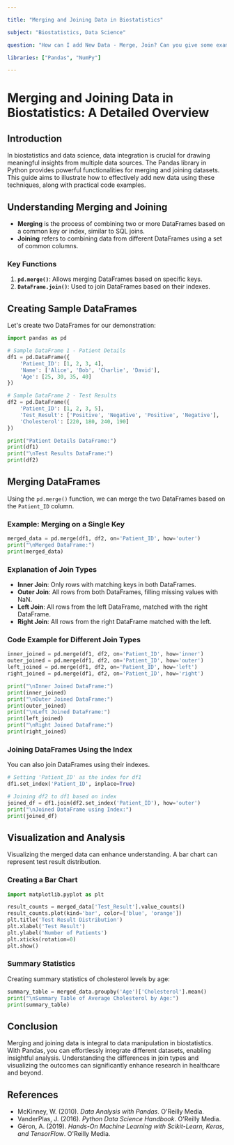 ```yaml
---

title: "Merging and Joining Data in Biostatistics"

subject: "Biostatistics, Data Science"

question: "How can I add New Data - Merge, Join? Can you give some examples?"

libraries: ["Pandas", "NumPy"]

---
```


# Merging and Joining Data in Biostatistics: A Detailed Overview

## Introduction
In biostatistics and data science, data integration is crucial for drawing meaningful insights from multiple data sources. The Pandas library in Python provides powerful functionalities for merging and joining datasets. This guide aims to illustrate how to effectively add new data using these techniques, along with practical code examples.

## Understanding Merging and Joining
- **Merging** is the process of combining two or more DataFrames based on a common key or index, similar to SQL joins.  
- **Joining** refers to combining data from different DataFrames using a set of common columns.

### Key Functions
1. **`pd.merge()`**: Allows merging DataFrames based on specific keys.  
2. **`DataFrame.join()`**: Used to join DataFrames based on their indexes.

## Creating Sample DataFrames
Let's create two DataFrames for our demonstration:

```python
import pandas as pd

# Sample DataFrame 1 - Patient Details
df1 = pd.DataFrame({
    'Patient_ID': [1, 2, 3, 4],
    'Name': ['Alice', 'Bob', 'Charlie', 'David'],
    'Age': [25, 30, 35, 40]
})

# Sample DataFrame 2 - Test Results
df2 = pd.DataFrame({
    'Patient_ID': [1, 2, 3, 5],
    'Test_Result': ['Positive', 'Negative', 'Positive', 'Negative'],
    'Cholesterol': [220, 180, 240, 190]
})

print("Patient Details DataFrame:")
print(df1)
print("\nTest Results DataFrame:")
print(df2)
```

## Merging DataFrames
Using the `pd.merge()` function, we can merge the two DataFrames based on the `Patient_ID` column.

### Example: Merging on a Single Key
```python
merged_data = pd.merge(df1, df2, on='Patient_ID', how='outer')
print("\nMerged DataFrame:")
print(merged_data)
```

### Explanation of Join Types
- **Inner Join**: Only rows with matching keys in both DataFrames.  
- **Outer Join**: All rows from both DataFrames, filling missing values with NaN.  
- **Left Join**: All rows from the left DataFrame, matched with the right DataFrame.  
- **Right Join**: All rows from the right DataFrame matched with the left.

### Code Example for Different Join Types
```python
inner_joined = pd.merge(df1, df2, on='Patient_ID', how='inner')
outer_joined = pd.merge(df1, df2, on='Patient_ID', how='outer')
left_joined = pd.merge(df1, df2, on='Patient_ID', how='left')
right_joined = pd.merge(df1, df2, on='Patient_ID', how='right')

print("\nInner Joined DataFrame:")
print(inner_joined)
print("\nOuter Joined DataFrame:")
print(outer_joined)
print("\nLeft Joined DataFrame:")
print(left_joined)
print("\nRight Joined DataFrame:")
print(right_joined)
```

### Joining DataFrames Using the Index
You can also join DataFrames using their indexes.

```python
# Setting 'Patient_ID' as the index for df1
df1.set_index('Patient_ID', inplace=True)

# Joining df2 to df1 based on index
joined_df = df1.join(df2.set_index('Patient_ID'), how='outer')
print("\nJoined DataFrame using Index:")
print(joined_df)
```

## Visualization and Analysis
Visualizing the merged data can enhance understanding. A bar chart can represent test result distribution.

### Creating a Bar Chart
```python
import matplotlib.pyplot as plt

result_counts = merged_data['Test_Result'].value_counts()
result_counts.plot(kind='bar', color=['blue', 'orange'])
plt.title('Test Result Distribution')
plt.xlabel('Test Result')
plt.ylabel('Number of Patients')
plt.xticks(rotation=0)
plt.show()
```

### Summary Statistics
Creating summary statistics of cholesterol levels by age:

```python
summary_table = merged_data.groupby('Age')['Cholesterol'].mean()
print("\nSummary Table of Average Cholesterol by Age:")
print(summary_table)
```

## Conclusion
Merging and joining data is integral to data manipulation in biostatistics. With Pandas, you can effortlessly integrate different datasets, enabling insightful analysis. Understanding the differences in join types and visualizing the outcomes can significantly enhance research in healthcare and beyond.

## References
- McKinney, W. (2010). *Data Analysis with Pandas*. O'Reilly Media.
- VanderPlas, J. (2016). *Python Data Science Handbook*. O'Reilly Media.
- Géron, A. (2019). *Hands-On Machine Learning with Scikit-Learn, Keras, and TensorFlow*. O'Reilly Media.
